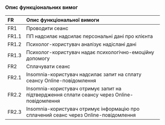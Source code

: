 ### Опис функціональних вимог
|FR|Опис функціональної вимоги|
|:-|:-|
|FR1|Проводити сеанс|
|FR1.1|ПП надсилає надсилає персональні дані про клієнта|
|FR1.2|Психолог-користувач аналізує надіслані дані|
|FR1.3|Психолог-користувач надає психологічно-емоційну допомогу|
|FR2|Сплачувати сеанс|
|FR2.1|Insomnia-користувач надсилає запит на сплату сеансу Online-повідомлення|
|FR2.2|Insomnia-користувач отримує запит на підтвердження сплати сеансу через Online-повідомлення|
|FR2.3|Insomnia-користувач отримує інформацію про сплачений сеанс через Online-повідомлення|
